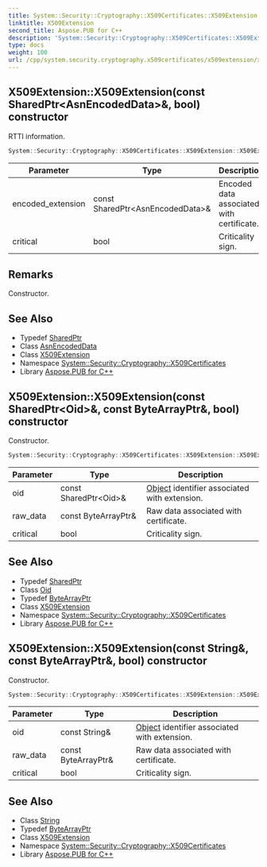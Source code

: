 ```yaml
---
title: System::Security::Cryptography::X509Certificates::X509Extension::X509Extension constructor
linktitle: X509Extension
second_title: Aspose.PUB for C++
description: 'System::Security::Cryptography::X509Certificates::X509Extension::X509Extension constructor. RTTI information in C++.'
type: docs
weight: 100
url: /cpp/system.security.cryptography.x509certificates/x509extension/x509extension/
---
```

## X509Extension::X509Extension(const SharedPtr\<AsnEncodedData\>\&, bool) constructor


RTTI information.

```cpp
System::Security::Cryptography::X509Certificates::X509Extension::X509Extension(const SharedPtr<AsnEncodedData> &encoded_extension, bool critical)
```


| Parameter | Type | Description |
| --- | --- | --- |
| encoded_extension | const SharedPtr\<AsnEncodedData\>\& | Encoded data associated with certificate. |
| critical | bool | Criticality sign. |
## Remarks


Constructor. 
## See Also

* Typedef [SharedPtr](../../../system/sharedptr/)
* Class [AsnEncodedData](../../../system.security.cryptography/asnencodeddata/)
* Class [X509Extension](../)
* Namespace [System::Security::Cryptography::X509Certificates](../../)
* Library [Aspose.PUB for C++](../../../)
## X509Extension::X509Extension(const SharedPtr\<Oid\>\&, const ByteArrayPtr\&, bool) constructor


Constructor.

```cpp
System::Security::Cryptography::X509Certificates::X509Extension::X509Extension(const SharedPtr<Oid> &oid, const ByteArrayPtr &raw_data, bool critical)
```


| Parameter | Type | Description |
| --- | --- | --- |
| oid | const SharedPtr\<Oid\>\& | [Object](../../../system/object/) identifier associated with extension. |
| raw_data | const ByteArrayPtr\& | Raw data associated with certificate. |
| critical | bool | Criticality sign. |

## See Also

* Typedef [SharedPtr](../../../system/sharedptr/)
* Class [Oid](../../../system.security.cryptography/oid/)
* Typedef [ByteArrayPtr](../../../system/bytearrayptr/)
* Class [X509Extension](../)
* Namespace [System::Security::Cryptography::X509Certificates](../../)
* Library [Aspose.PUB for C++](../../../)
## X509Extension::X509Extension(const String\&, const ByteArrayPtr\&, bool) constructor


Constructor.

```cpp
System::Security::Cryptography::X509Certificates::X509Extension::X509Extension(const String &oid, const ByteArrayPtr &raw_data, bool critical)
```


| Parameter | Type | Description |
| --- | --- | --- |
| oid | const String\& | [Object](../../../system/object/) identifier associated with extension. |
| raw_data | const ByteArrayPtr\& | Raw data associated with certificate. |
| critical | bool | Criticality sign. |

## See Also

* Class [String](../../../system/string/)
* Typedef [ByteArrayPtr](../../../system/bytearrayptr/)
* Class [X509Extension](../)
* Namespace [System::Security::Cryptography::X509Certificates](../../)
* Library [Aspose.PUB for C++](../../../)

